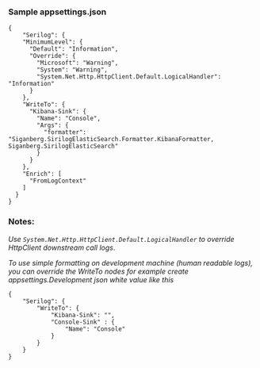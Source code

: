 ### Sample appsettings.json

```
{
    "Serilog": {
    "MinimumLevel": {
      "Default": "Information",
      "Override": {
        "Microsoft": "Warning",
        "System": "Warning",
        "System.Net.Http.HttpClient.Default.LogicalHandler": "Information"
      }
    },
    "WriteTo": {
      "Kibana-Sink": {
        "Name": "Console",
        "Args": {
          "formatter": "Siganberg.SirilogElasticSearch.Formatter.KibanaFormatter, Siganberg.SirilogElasticSearch"
        }
      }
    },
    "Enrich": [
      "FromLogContext"
    ]
  }
}
```

### Notes: 

*Use `System.Net.Http.HttpClient.Default.LogicalHandler` to override HttpClient downstream call logs*. 

*To use simple formatting on development machine (human readable logs), you can override the WriteTo nodes for example create appsettings.Development json white value like this*

```
{
    "Serilog": {
        "WriteTo": {
            "Kibana-Sink": "",
            "Console-Sink" : {
                "Name": "Console"
            }
        }
    }
}
```

